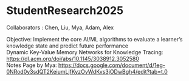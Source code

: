 # StudentResearch2025
Collaborators : Chen, Liu, Mya, Adam, Alex  

Objective: Implement the core AI/ML algorithms to evaluate a learner’s knowledge state and predict future performance  
Dynamic Key-Value Memory Networks for Knowledge Tracing: https://dl.acm.org/doi/abs/10.1145/3038912.3052580  
Notes Page by Mya: https://docs.google.com/document/d/1eg-0NRod0y3sdQT2KeiumLjfKyzOvWdKvs3jODwBgh4/edit?tab=t.0  
